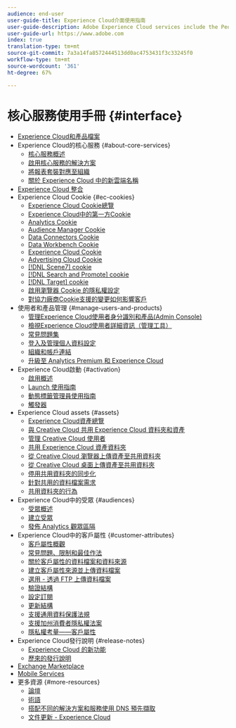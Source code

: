 ```yaml
---
audience: end-user
user-guide-title: Experience Cloud介面使用指南
user-guide-description: Adobe Experience Cloud services include the People (Audiences and Customer Attributes), Offers, Experience Platform Launch, and Mobile Services.
user-guide-url: https://www.adobe.com
index: true
translation-type: tm+mt
source-git-commit: 7a3a14fa8572444513dd0ac4753431f3c33245f0
workflow-type: tm+mt
source-wordcount: '361'
ht-degree: 67%

---
```



# 核心服務使用手冊 {#interface}

+ [Experience Cloud和產品檔案](experience-cloud.md)
+ Experience Cloud的核心服務 {#about-core-services}
   + [核心服務概述](core-services-landing.md)
   + [啟用核心服務的解決方案](core-services/core-services.md)
   + [將報表套裝對應至組織](core-services/report-suite-mapping.md)
   + [關於 Experience Cloud 中的新雲端名稱](solutions-core-services.md)
+ [Experience Cloud 整合](marketing-cloud-integrations.md)
+ Experience Cloud Cookie {#ec-cookies}
   + [Experience Cloud Cookie總覽](cookies/cookies-privacy.md)
   + [Experience Cloud中的第一方Cookie](cookies/cookies-first-party.md)
   + [Analytics Cookie](cookies/cookies-analytics.md)
   + [Audience Manager Cookie](cookies/cookies-am.md)
   + [Data Connectors Cookie](cookies/cookies-dc.md)
   + [Data Workbench Cookie](cookies/cookies-insight.md)
   + [Experience Cloud Cookie](cookies/cookies-mc.md)
   + [Advertising Cloud Cookie](cookies/cookies-advertising-cloud.md)
   + [[!DNL Scene7] cookie](cookies/cookies-s7.md)
   + [[!DNL Search and Promote] cookie](cookies/cookies-snp.md)
   + [[!DNL Target] cookie](cookies/cookies-target.md)
   + [啟用瀏覽器 Cookie 的隱私權設定](cookies/browser-cookie-settings.md)
   + [對協力廠商Cookie支援的變更如何影響客戶](cookies/cookies-thirdparty.md)
+ 使用者和產品管理 {#manage-users-and-products}
   + [管理Experience Cloud使用者身分識別和產品(Admin Console)](admin-getting-started/admin-getting-started.md)
   + [檢視Experience Cloud使用者詳細資訊（管理工具）](admin-getting-started/admin-tool-experience-cloud.md)
   + [常見問題集](admin-getting-started/faq.md)
   + [登入及管理個人資料設定](admin-getting-started/getting-started-experience-cloud.md)
   + [組織和帳戶連結](admin-getting-started/organizations.md)
   + [升級至 Analytics Premium 和 Experience Cloud](admin-getting-started/upgrade-to-analytics-premium.md)
+ Experience Cloud啟動 {#activation}
   + [啟用概述](activation/activation.md)
   + [Launch 使用指南](https://docs.adobe.com/content/help/zh-Hant/launch/using/overview.html)
   + [動態標籤管理員使用指南](https://docs.adobe.com/content/help/zh-Hant/dtm/using/dtm-home.html)
   + [觸發器](activation/triggers.md)
+ Experience Cloud assets {#assets}
   + [Experience Cloud資產總覽](experience-cloud-assets/experience-cloud-assets.md)
   + [與 Creative Cloud 共用 Experience Cloud 資料夾和資產](experience-cloud-assets/creative-cloud.md)
   + [管理 Creative Cloud 使用者](experience-cloud-assets/t-admin-add-cc-user.md)
   + [共用 Experience Cloud 資產資料夾](experience-cloud-assets/t-share-creative-cloud.md)
   + [從 Creative Cloud 瀏覽器上傳資產至共用資料夾](experience-cloud-assets/t-upload-asset-cc.md)
   + [從 Creative Cloud 桌面上傳資產至共用資料夾](experience-cloud-assets/t-cc-asset-upload-thor.md)
   + [停用共用資料夾的同步化](experience-cloud-assets/t-disable-asset-sync.md)
   + [針對共用的資料檔案需求](experience-cloud-assets/assets-file-reqs.md)
   + [共用資料夾的行為](experience-cloud-assets/asset-behavior.md)
+ Experience Cloud中的受眾 {#audiences}
   + [受眾概述](audience-library/audience-library.md)
   + [建立受眾](audience-library/t-audience-create.md)
   + [發佈 Analytics 觀眾區隔](audience-library/t-publish-audience-segment.md)
+ Experience Cloud中的客戶屬性 {#customer-attributes}
   + [客戶屬性概觀](attributes/attributes.md)
   + [常見問題、限制和最佳作法](attributes/faq-crs.md)
   + [關於客戶屬性的資料檔案和資料來源](attributes/crs-data-file.md)
   + [建立客戶屬性來源並上傳資料檔案](attributes/t-crs-usecase.md)
   + [選用 - 透過 FTP 上傳資料檔案](attributes/t-upload-attributes-ftp.md)
   + [驗證結構](attributes/validate-schema.md)
   + [設定訂閱](attributes/subscription.md)
   + [更新結構](attributes/t-update-schema.md)
   + [支援通用資料保護法規](attributes/gdpr.md)
   + [支援加州消費者隱私權法案](attributes/ccpa.md)
   + [隱私權考量——客戶屬性](attributes/privacy-mac.md)
+ Experience Cloud發行說明 {#release-notes}
   + [Experience Cloud 的新功能](https://docs.adobe.com/content/help/zh-Hant/release-notes/experience-cloud/current.html)
   + [歷來的發行說明](marketing-cloud-interface/release-notes.md)
+ [Exchange Marketplace](exchange.md)
+ [Mobile Services](https://docs.adobe.com/content/help/zh-Hant/mobile-services/using/home.html)
+ 更多資源 {#more-resources}
   + [論壇](https://forums.adobe.com/community/experience-cloud)
   + [術語](terms.md)
   + [搭配不同的解決方案和服務使用 DNS 預先擷取](dns-prefetch.md)
   + [文件更新 - Experience Cloud](doc-updates.md)
